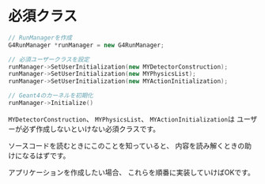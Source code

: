 # 必須クラス

```cpp
// RunManagerを作成
G4RunManager *runManager = new G4RunManager;

// 必須ユーザークラスを設定
runManager->SetUserInitialization(new MYDetectorConstruction);
runManager->SetUserInitialization(new MYPhysicsList);
runManager->SetUserInitialization(new MYActionInitialization);

// Geant4のカーネルを初期化
runManager->Initialize()
```

``MYDetectorConstruction``、
``MYPhysicsList``、
``MYActionInitialization``は
ユーザーが必ず作成しないといけない必須クラスです。

ソースコードを読むときにこのことを知っていると、
内容を読み解くときの助けになるはずです。

アプリケーションを作成したい場合、
これらを順番に実装していけばOKです。
